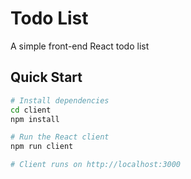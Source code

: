 # Todo List

A simple front-end React todo list

## Quick Start

```bash
# Install dependencies 
cd client
npm install

# Run the React client
npm run client

# Client runs on http://localhost:3000
```
